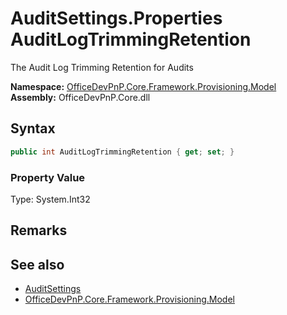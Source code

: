 # AuditSettings.Properties AuditLogTrimmingRetention
 The Audit Log Trimming Retention for Audits   

**Namespace:** [OfficeDevPnP.Core.Framework.Provisioning.Model](OfficeDevPnP.Core.Framework.Provisioning.Model.md)  
**Assembly:** OfficeDevPnP.Core.dll  
## Syntax
```C#
public int AuditLogTrimmingRetention { get; set; }
```

### Property Value
Type: System.Int32  

## Remarks
  
## See also
- [AuditSettings](OfficeDevPnP.Core.Framework.Provisioning.Model.AuditSettings.md) 
- [OfficeDevPnP.Core.Framework.Provisioning.Model](OfficeDevPnP.Core.Framework.Provisioning.Model.md) 
